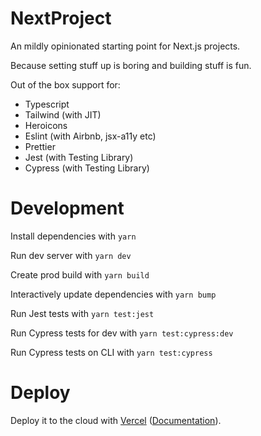 # NextProject

An mildly opinionated starting point for Next.js projects.

Because setting stuff up is boring and building stuff is fun.

Out of the box support for:

-   Typescript
-   Tailwind (with JIT)
-   Heroicons
-   Eslint (with Airbnb, jsx-a11y etc)
-   Prettier
-   Jest (with Testing Library)
-   Cypress (with Testing Library)

# Development

Install dependencies with `yarn`

Run dev server with `yarn dev`

Create prod build with `yarn build`

Interactively update dependencies with `yarn bump`

Run Jest tests with `yarn test:jest`

Run Cypress tests for dev with `yarn test:cypress:dev`

Run Cypress tests on CLI with `yarn test:cypress`

# Deploy

Deploy it to the cloud with [Vercel](https://vercel.com/new?utm_source=github&utm_medium=readme&utm_campaign=next-example) ([Documentation](https://nextjs.org/docs/deployment)).
